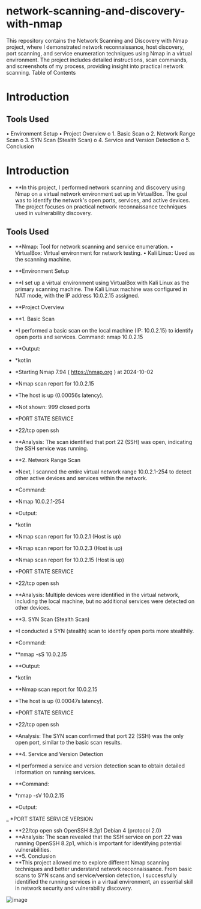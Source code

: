 # network-scanning-and-discovery-with-nmap

This repository contains the Network Scanning and Discovery with Nmap project, where I demonstrated network reconnaissance, host discovery, port scanning, and service enumeration techniques using Nmap in a virtual environment. The project includes detailed instructions, scan commands, and screenshots of my process, providing insight into practical network scanning.
Table of Contents
# Introduction
## Tools Used
•	Environment Setup
•	Project Overview
o	1. Basic Scan
o	2. Network Range Scan
o	3. SYN Scan (Stealth Scan)
o	4. Service and Version Detection
o	5. Conclusion
# Introduction
- **In this project, I performed network scanning and discovery using Nmap on a virtual network environment set up in VirtualBox. The goal was to identify the network's open ports, services, and active devices. The project focuses on practical network reconnaissance techniques used in vulnerability discovery.
## Tools Used
- **Nmap: Tool for network scanning and service enumeration.
•	VirtualBox: Virtual environment for network testing.
•	Kali Linux: Used as the scanning machine.
- **Environment Setup
- **I set up a virtual environment using VirtualBox with Kali Linux as the primary scanning machine. The Kali Linux machine was configured in NAT mode, with the IP address 10.0.2.15 assigned.
- **Project Overview
- **1. Basic Scan
- *I performed a basic scan on the local machine (IP: 10.0.2.15) to identify open ports and services.
Command:
nmap 10.0.2.15
- **Output:
- *kotlin
- *Starting Nmap 7.94 ( https://nmap.org ) at 2024-10-02
- *Nmap scan report for 10.0.2.15
- *The host is up (0.00056s latency).
- *Not shown: 999 closed ports
- *PORT     STATE  SERVICE
- *22/tcp   open   ssh
- **Analysis: The scan identified that port 22 (SSH) was open, indicating the SSH service was running.
- **2. Network Range Scan
- *Next, I scanned the entire virtual network range 10.0.2.1-254 to detect other active devices and services within the network.
- *Command:
- *Nmap 10.0.2.1-254
- *Output:
- *kotlin

- *Nmap scan report for 10.0.2.1 (Host is up)
- *Nmap scan report for 10.0.2.3 (Host is up)
- *Nmap scan report for 10.0.2.15 (Host is up)
- *PORT     STATE  SERVICE
- *22/tcp   open   ssh
- **Analysis: Multiple devices were identified in the virtual network, including the local machine, but no additional services were detected on other devices.
- **3. SYN Scan (Stealth Scan)
- *I conducted a SYN (stealth) scan to identify open ports more stealthily.
- *Command:

- **nmap -sS 10.0.2.15
- **Output:
- *kotlin

- **Nmap scan report for 10.0.2.15
- *The host is up (0.00047s latency).
- *PORT     STATE  SERVICE
- *22/tcp   open   ssh
- *Analysis: The SYN scan confirmed that port 22 (SSH) was the only open port, similar to the basic scan results.
- **4. Service and Version Detection
- *I performed a service and version detection scan to obtain detailed information on running services.
- **Command:

- *nmap -sV 10.0.2.15
- *Output:

_ *PORT     STATE  SERVICE      VERSION
- **22/tcp   open   ssh          OpenSSH 8.2p1 Debian 4 (protocol 2.0)
- **Analysis: The scan revealed that the SSH service on port 22 was running OpenSSH 8.2p1, which is important for identifying potential vulnerabilities.
- **5. Conclusion
- **This project allowed me to explore different Nmap scanning techniques and better understand network reconnaissance. From basic scans to SYN scans and service/version detection, I successfully identified the running services in a virtual environment, an essential skill in network security and vulnerability discovery.

![image](https://github.com/user-attachments/assets/76b6aae3-55a4-48c4-aa52-246b8b63307f)
